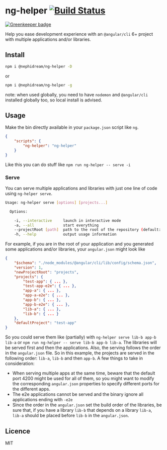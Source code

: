 # ng-helper [![Build Status](https://travis-ci.org/WilliamChelman/ng-helper.svg?branch=master)](https://travis-ci.org/WilliamChelman/ng-helper)

[![Greenkeeper badge](https://badges.greenkeeper.io/WilliamChelman/ng-helper.svg)](https://greenkeeper.io/)

Help you ease development experience with an `@angular/cli` 6+ project with multiple applications and/or libraries.

## Install

```bash
npm i @nephidream/ng-helper -D
```

or

```bash
npm i @nephidream/ng-helper -g
```

note: when used globally, you need to have `nodemon` and `@angular/cli` installed globally too, so local install is advised.

## Usage

Make the bin directly available in your `package.json` script like `ng`.

```json
{
    "scripts": {
        "ng-helper": "ng-helper"
    }
}
```

Like this you can do stuff like `npm run ng-helper -- serve -i`

### Serve

You can serve multiple applications and libraries with just one line of code using `ng-helper serve`.

```bash
Usage: ng-helper serve [options] [projects...]

  Options:

    -i, --interactive     launch in interactive mode
    -a, --all             start everything
    --projectRoot [path]  path to the root of the repository (default: current folder)
    -h, --help            output usage information
```

For example, if you are in the root of your application and you generated some applications and/or libraries, your `angular.json` might look like

```json
{
    "$schema": "./node_modules/@angular/cli/lib/config/schema.json",
    "version": 1,
    "newProjectRoot": "projects",
    "projects": {
        "test-app": { ... },
        "test-app-e2e": { ... },
        "app-a": { ... },
        "app-a-e2e": { ... },
        "app-b": { ... },
        "app-b-e2e": { ... },
        "lib-a": { ... },
        "lib-b": { ... }
    },
    "defaultProject": "test-app"
}
```

So you could serve them like (partially) with `ng-helper serve lib-b app-b lib-a` or `npm run ng-helper -- serve lib-b app-b lib-a`. The libraries will be served first and then the applications. Also, the serving follows the order in the `angular.json` file. So in this example, the projects are served in the following order: `lib-a`, `lib-b` and then `app-b`. A few things to take in consideration:

*   When serving multiple apps at the same time, beware that the default port 4200 might be used for all of them, so you might want to modify the corresponding `angular.json` properties to specify different ports for the different apps.
*   The e2e applications cannot be served and the binary ignore all applications ending with `-e2e`
*   Since the order in the `angular.json` set the build order of the libraries, be sure that, if you have a library `lib-b` that depends on a library `lib-a`, `lib-a` should be placed before `lib-b` in the `angular.json`.

## Licence

MIT
